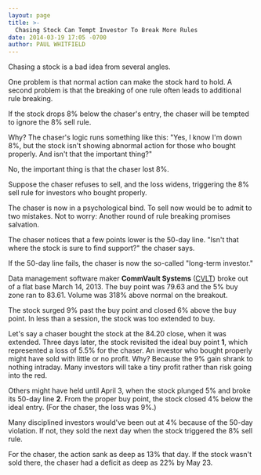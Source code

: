 ```yaml
---
layout: page
title: >-
  Chasing Stock Can Tempt Investor To Break More Rules
date: 2014-03-19 17:05 -0700
author: PAUL WHITFIELD
---
```





Chasing a stock is a bad idea from several angles.

  

One problem is that normal action can make the stock hard to hold. A second problem is that the breaking of one rule often leads to additional rule breaking.

  

If the stock drops 8% below the chaser's entry, the chaser will be tempted to ignore the 8% sell rule.

  

Why? The chaser's logic runs something like this: "Yes, I know I'm down 8%, but the stock isn't showing abnormal action for those who bought properly. And isn't that the important thing?"

  

No, the important thing is that the chaser lost 8%.

  

Suppose the chaser refuses to sell, and the loss widens, triggering the 8% sell rule for investors who bought properly.

  

The chaser is now in a psychological bind. To sell now would be to admit to two mistakes. Not to worry: Another round of rule breaking promises salvation.

  

The chaser notices that a few points lower is the 50-day line. "Isn't that where the stock is sure to find support?" the chaser says.

  

If the 50-day line fails, the chaser is now the so-called "long-term investor."

  

Data management software maker **CommVault Systems** ([CVLT](https://research.investors.com/quote.aspx?symbol=CVLT)) broke out of a flat base March 14, 2013. The buy point was 79.63 and the 5% buy zone ran to 83.61. Volume was 318% above normal on the breakout.

  

The stock surged 9% past the buy point and closed 6% above the buy point. In less than a session, the stock was too extended to buy.

  

Let's say a chaser bought the stock at the 84.20 close, when it was extended. Three days later, the stock revisited the ideal buy point **1**, which represented a loss of 5.5% for the chaser. An investor who bought properly might have sold with little or no profit. Why? Because the 9% gain shrank to nothing intraday. Many investors will take a tiny profit rather than risk going into the red.

  

Others might have held until April 3, when the stock plunged 5% and broke its 50-day line **2**. From the proper buy point, the stock closed 4% below the ideal entry. (For the chaser, the loss was 9%.)

  

Many disciplined investors would've been out at 4% because of the 50-day violation. If not, they sold the next day when the stock triggered the 8% sell rule.

  

For the chaser, the action sank as deep as 13% that day. If the stock wasn't sold there, the chaser had a deficit as deep as 22% by May 23.




